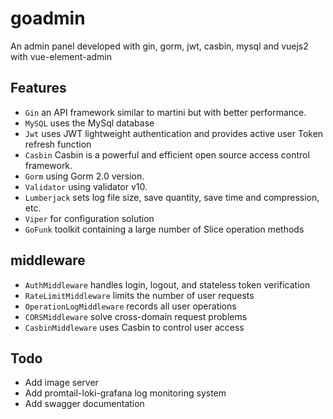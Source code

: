 # goadmin

An admin panel developed with gin, gorm, jwt, casbin, mysql and vuejs2 with vue-element-admin

## Features

- `Gin` an API framework similar to martini but with better performance.
- `MySQL` uses the MySql database
- `Jwt` uses JWT lightweight authentication and provides active user Token refresh function
- `Casbin` Casbin is a powerful and efficient open source access control framework.
- `Gorm` using Gorm 2.0 version.
- `Validator` using validator v10.
- `Lumberjack` sets log file size, save quantity, save time and compression, etc.
- `Viper` for configuration solution
- `GoFunk` toolkit containing a large number of Slice operation methods

## middleware

- `AuthMiddleware` handles login, logout, and stateless token verification
- `RateLimitMiddleware` limits the number of user requests
- `OperationLogMiddleware` records all user operations
- `CORSMiddleware` solve cross-domain request problems
- `CasbinMiddleware` uses Casbin to control user access

## Todo

- Add image server
- Add promtail-loki-grafana log monitoring system
- Add swagger documentation

